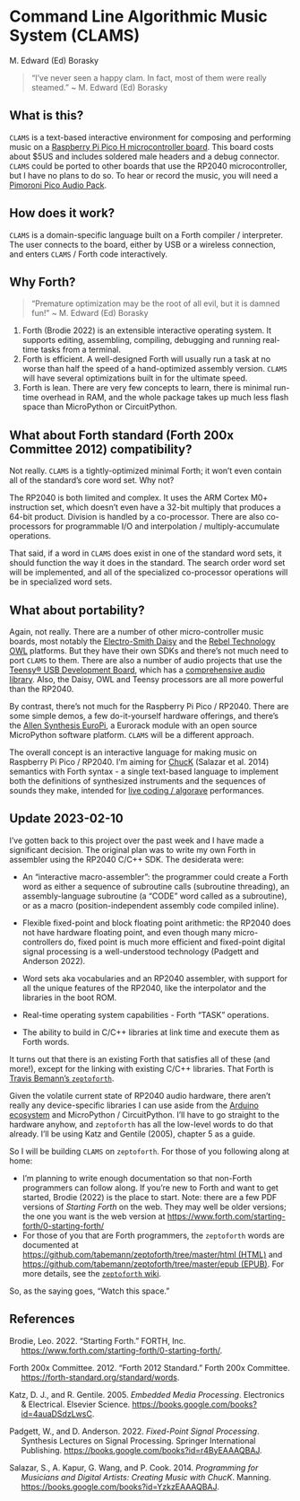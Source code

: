 Command Line Algorithmic Music System (CLAMS)
================
M. Edward (Ed) Borasky

> “I’ve never seen a happy clam. In fact, most of them were really
> steamed.” \~ M. Edward (Ed) Borasky

## What is this?

`CLAMS` is a text-based interactive environment for composing and
performing music on a [Raspberry Pi Pico H microcontroller
board](https://www.raspberrypi.com/documentation/microcontrollers/raspberry-pi-pico.html#raspberry-pi-pico-and-pico-h "Raspberry Pi Pico Website").
This board costs about \$5US and includes soldered male headers and a
debug connector. `CLAMS` could be ported to other boards that use the
RP2040 microcontroller, but I have no plans to do so. To hear or record
the music, you will need a [Pimoroni Pico Audio
Pack](https://shop.pimoroni.com/products/pico-audio-pack?variant=32369490853971).

## How does it work?

`CLAMS` is a domain-specific language built on a Forth compiler /
interpreter. The user connects to the board, either by USB or a wireless
connection, and enters `CLAMS` / Forth code interactively.

## Why Forth?

> “Premature optimization may be the root of all evil, but it is damned
> fun!” \~ M. Edward (Ed) Borasky

1.  Forth (Brodie 2022) is an extensible interactive operating system.
    It supports editing, assembling, compiling, debugging and running
    real-time tasks from a terminal.
2.  Forth is efficient. A well-designed Forth will usually run a task at
    no worse than half the speed of a hand-optimized assembly version.
    `CLAMS` will have several optimizations built in for the ultimate
    speed.
3.  Forth is lean. There are very few concepts to learn, there is
    minimal run-time overhead in RAM, and the whole package takes up
    much less flash space than MicroPython or CircuitPython.

## What about Forth standard (Forth 200x Committee 2012) compatibility?

Not really. `CLAMS` is a tightly-optimized minimal Forth; it won’t even
contain all of the standard’s core word set. Why not?

The RP2040 is both limited and complex. It uses the ARM Cortex M0+
instruction set, which doesn’t even have a 32-bit multiply that produces
a 64-bit product. Division is handled by a co-processor. There are also
co-processors for programmable I/O and interpolation /
multiply-accumulate operations.

That said, if a word in `CLAMS` does exist in one of the standard word
sets, it should function the way it does in the standard. The search
order word set will be implemented, and all of the specialized
co-processor operations will be in specialized word sets.

## What about portability?

Again, not really. There are a number of other micro-controller music
boards, most notably the [Electro-Smith
Daisy](https://www.electro-smith.com/daisy "Electro-Smith Daisy") and
the [Rebel Technology
OWL](https://github.com/RebelTechnology/OpenWare "Rebel Technology on GitHub")
platforms. But they have their own SDKs and there’s not much need to
port `CLAMS` to them. There are also a number of audio projects that use
the [Teensy® USB Development
Board](https://www.pjrc.com/teensy/ "Teensy Home Page"), which has a
[comprehensive audio
library](https://www.pjrc.com/teensy/td_libs_Audio.html "Teensy Audio Library").
Also, the Daisy, OWL and Teensy processors are all more powerful than
the RP2040.

By contrast, there’s not much for the Raspberry Pi Pico / RP2040. There
are some simple demos, a few do-it-yourself hardware offerings, and
there’s the [Allen Synthesis
EuroPi](https://allensynthesis.co.uk/modules/europi.html "EuroPi module"),
a Eurorack module with an open source MicroPython software platform.
`CLAMS` will be a different approach.

The overall concept is an interactive language for making music on
Raspberry Pi Pico / RP2040. I’m aiming for
[ChucK](https://chuck.stanford.edu/ "ChucK Home Page") (Salazar et al.
2014) semantics with Forth syntax - a single text-based language to
implement both the definitions of synthesized instruments and the
sequences of sounds they make, intended for [live coding /
algorave](https://github.com/toplap/awesome-livecoding "Awesome Live Coding :ist on GitHub")
performances.

## Update 2023-02-10

I’ve gotten back to this project over the past week and I have made a
significant decision. The original plan was to write my own Forth in
assembler using the RP2040 C/C++ SDK. The desiderata were:

- An “interactive macro-assembler”: the programmer could create a Forth
  word as either a sequence of subroutine calls (subroutine threading),
  an assembly-language subroutine (a “CODE” word called as a
  subroutine), or as a macro (position-independent assembly code
  compiled inline).

- Flexible fixed-point and block floating point arithmetic: the RP2040
  does not have hardware floating point, and even though many
  micro-controllers do, fixed point is much more efficient and
  fixed-point digital signal processing is a well-understood technology
  (Padgett and Anderson 2022).

- Word sets aka vocabularies and an RP2040 assembler, with support for
  all the unique features of the RP2040, like the interpolator and the
  libraries in the boot ROM.

- Real-time operating system capabilities - Forth “TASK” operations.

- The ability to build in C/C++ libraries at link time and execute them
  as Forth words.

It turns out that there is an existing Forth that satisfies all of these
(and more!), except for the linking with existing C/C++ libraries. That
Forth is [Travis Bemann’s
`zeptoforth`](https://github.com/tabemann/zeptoforth "zeptoforth on GitHub").

Given the volatile current state of RP2040 audio hardware, there aren’t
really any device-specific libraries I can use aside from the [Arduino
ecosystem](https://github.com/pschatzmann/arduino-audio-tools "Arduino Audio Tools on GitHub")
and MicroPython / CircuitPython. I’ll have to go straight to the
hardware anyhow, and `zeptoforth` has all the low-level words to do that
already. I’ll be using Katz and Gentile (2005), chapter 5 as a guide.

So I will be building `CLAMS` on `zeptoforth`. For those of you
following along at home:

- I’m planning to write enough documentation so that non-Forth
  programmers can follow along. If you’re new to Forth and want to get
  started, Brodie (2022) is the place to start. Note: there are a few
  PDF versions of *Starting Forth* on the web. They may well be older
  versions; the one you want is the web version at
  <https://www.forth.com/starting-forth/0-starting-forth/>
- For those of you that are Forth programmers, the `zeptoforth` words
  are documented at
  [https://github.com/tabemann/zeptoforth/tree/master/html
  (HTML)](https://github.com/tabemann/zeptoforth/tree/master/html "zeptoforth HTML word list")
  and [https://github.com/tabemann/zeptoforth/tree/master/epub
  (EPUB)](https://github.com/tabemann/zeptoforth/tree/master/epub "zeptoforth EPUB word list").
  For more details, see the [`zeptoforth`
  wiki](https://github.com/tabemann/zeptoforth/wiki "zeptoforth wiki").

So, as the saying goes, “Watch this space.”

## References

<div id="refs" class="references csl-bib-body hanging-indent">

<div id="ref-brodie2022" class="csl-entry">

Brodie, Leo. 2022. “Starting Forth.” FORTH, Inc.
<https://www.forth.com/starting-forth/0-starting-forth/>.

</div>

<div id="ref-forth2022" class="csl-entry">

Forth 200x Committee. 2012. “Forth 2012 Standard.” Forth 200x Committee.
<https://forth-standard.org/standard/words>.

</div>

<div id="ref-katz2005embedded" class="csl-entry">

Katz, D. J., and R. Gentile. 2005. *Embedded Media Processing*.
Electronics & Electrical. Elsevier Science.
<https://books.google.com/books?id=4auaDSdzLwsC>.

</div>

<div id="ref-padgett2022fixed" class="csl-entry">

Padgett, W., and D. Anderson. 2022. *Fixed-Point Signal Processing*.
Synthesis Lectures on Signal Processing. Springer International
Publishing. <https://books.google.com/books?id=r4ByEAAAQBAJ>.

</div>

<div id="ref-salazar2014programming" class="csl-entry">

Salazar, S., A. Kapur, G. Wang, and P. Cook. 2014. *Programming for
Musicians and Digital Artists: Creating Music with ChucK*. Manning.
<https://books.google.com/books?id=YzkzEAAAQBAJ>.

</div>

</div>
